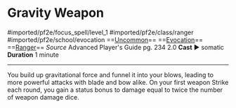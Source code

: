 # Gravity Weapon
#imported/pf2e/focus_spell/level_1 #imported/pf2e/class/ranger #imported/pf2e/school/evocation 
==[Uncommon](uncommon.md)== ==[Evocation](evocation.md)== ==[Ranger](rules/traits/ranger.md)==
*Source* Advanced Player's Guide pg. 234 2.0
**Cast** ► somatic
**Duration** 1 minute

---
You build up gravitational force and funnel it into your blows, leading to more powerful attacks with blade and bow alike. On your first weapon Strike each round, you gain a status bonus to damage equal to twice the number of weapon damage dice.